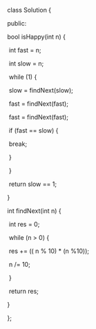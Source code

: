 class Solution {

public:

  bool isHappy(int n) {

​    int fast = n;

​    int slow = n;

​    while (1) {

​      slow = findNext(slow);

​      fast = findNext(fast);

​      fast = findNext(fast);

​      if (fast == slow) {

​        break;

​      }

​    }

​    return slow == 1;

  }



  int findNext(int n) {

​    int res = 0;

​    while (n > 0) {

​      res += (( n % 10) * (n %10));

​      n /= 10;

​    }

​    return res;

  }

};